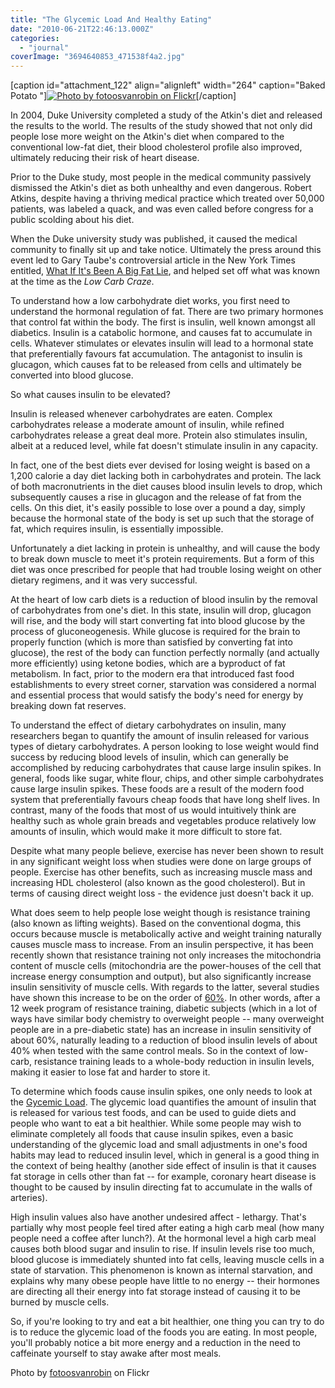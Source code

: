 ```yaml
---
title: "The Glycemic Load And Healthy Eating"
date: "2010-06-21T22:46:13.000Z"
categories: 
  - "journal"
coverImage: "3694640853_471538f4a2.jpg"
---
```


\[caption id="attachment\_122" align="alignleft" width="264" caption="Baked Potato "\][![Photo by fotoosvanrobin on Flickr](images/3694640853_471538f4a2-264x300.jpg "Baked Potato")](http://www.migratorynerd.com/wordpress/wp-content/uploads/2010/06/3694640853_471538f4a2.jpg)\[/caption\]

In 2004, Duke University completed a study of the Atkin's diet and released the results to the world. The results of the study showed that not only did people lose more weight on the Atkin's diet when compared to the conventional low-fat diet, their blood cholesterol profile also improved, ultimately reducing their risk of heart disease.

Prior to the Duke study, most people in the medical community passively dismissed the Atkin's diet as both unhealthy and even dangerous. Robert Atkins, despite having a thriving medical practice which treated over 50,000 patients, was labeled a quack, and was even called before congress for a public scolding about his diet.

When the Duke university study was published, it caused the medical community to finally sit up and take notice. Ultimately the press around this event led to Gary Taube's controversial article in the New York Times entitled, [What If It's Been A Big Fat Lie](http://www.nytimes.com/2002/07/07/magazine/what-if-it-s-all-been-a-big-fat-lie.html), and helped set off what was known at the time as the _Low Carb Craze_.

To understand how a low carbohydrate diet works, you first need to understand the hormonal regulation of fat. There are two primary hormones that control fat within the body. The first is insulin, well known amongst all diabetics. Insulin is a catabolic hormone, and causes fat to accumulate in cells. Whatever stimulates or elevates insulin will lead to a hormonal state that preferentially favours fat accumulation. The antagonist to insulin is glucagon, which causes fat to be released from cells and ultimately be converted into blood glucose.

So what causes insulin to be elevated?

Insulin is released whenever carbohydrates are eaten. Complex carbohydrates release a moderate amount of insulin, while refined carbohydrates release a great deal more. Protein also stimulates insulin, albeit at a reduced level, while fat doesn't stimulate insulin in any capacity.

In fact, one of the best diets ever devised for losing weight is based on a 1,200 calorie a day diet lacking both in carbohydrates and protein. The lack of both macronutrients in the diet causes blood insulin levels to drop, which subsequently causes a rise in glucagon and the release of fat from the cells. On this diet, it's easily possible to lose over a pound a day, simply because the hormonal state of the body is set up such that the storage of fat, which requires insulin, is essentially impossible.

Unfortunately a diet lacking in protein is unhealthy, and will cause the body to break down muscle to meet it's protein requirements. But a form of this diet was once prescribed for people that had trouble losing weight on other dietary regimens, and it was very successful.

At the heart of low carb diets is a reduction of blood insulin by the removal of carbohydrates from one's diet. In this state, insulin will drop, glucagon will rise, and the body will start converting fat into blood glucose by the process of gluconeogenesis. While glucose is required for the brain to properly function (which is more than satisfied by converting fat into glucose), the rest of the body can function perfectly normally (and actually more efficiently) using ketone bodies, which are a byproduct of fat metabolism. In fact, prior to the modern era that introduced fast food establishments to every street corner, starvation was considered a normal and essential process that would satisfy the body's need for energy by breaking down fat reserves.

To understand the effect of dietary carbohydrates on insulin, many researchers began to quantify the amount of insulin released for various types of dietary carbohydrates. A person looking to lose weight would find success by reducing blood levels of insulin, which can generally be accomplished by reducing carbohydrates that cause large insulin spikes. In general, foods like sugar, white flour, chips, and other simple carbohydrates cause large insulin spikes. These foods are a result of the modern food system that preferentially favours cheap foods that have long shelf lives. In contrast, many of the foods that most of us would intuitively think are healthy such as whole grain breads and vegetables produce relatively low amounts of insulin, which would make it more difficult to store fat.

Despite what many people believe, exercise has never been shown to result in any significant weight loss when studies were done on large groups of people. Exercise has other benefits, such as increasing muscle mass and increasing HDL cholesterol (also known as the good cholesterol). But in terms of causing direct weight loss - the evidence just doesn't back it up.

What does seem to help people lose weight though is resistance training (also known as lifting weights). Based on the conventional dogma, this occurs because muscle is metabolically active and weight training naturally causes muscle mass to increase. From an insulin perspective, it has been recently shown that resistance training not only increases the mitochondria content of muscle cells (mitochondria are the power-houses of the cell that increase energy consumption and output), but also significantly increase insulin sensitivity of muscle cells. With regards to the latter, several studies have shown this increase to be on the order of [60%](http://www.ncbi.nlm.nih.gov/pubmed/20028948). In other words, after a 12 week program of resistance training, diabetic subjects (which in a lot of ways have similar body chemistry to overweight people -- many overweight people are in a pre-diabetic state) has an increase in insulin sensitivity of about 60%, naturally leading to a reduction of blood insulin levels of about 40% when tested with the same control meals. So in the context of low-carb, resistance training leads to a whole-body reduction in insulin levels, making it easier to lose fat and harder to store it.

To determine which foods cause insulin spikes, one only needs to look at the [Gycemic Load](http://www.mendosa.com/gilists.htm). The glycemic load quantifies the amount of insulin that is released for various test foods, and can be used to guide diets and people who want to eat a bit healthier. While some people may wish to eliminate completely all foods that cause insulin spikes, even a basic understanding of the glycemic load and small adjustments in one's food habits may lead to reduced insulin level, which in general is a good thing in the context of being healthy (another side effect of insulin is that it causes fat storage in cells other than fat -- for example, coronary heart disease is thought to be caused by insulin directing fat to accumulate in the walls of arteries).

High insulin values also have another undesired affect - lethargy. That's partially why most people feel tired after eating a high carb meal (how many people need a coffee after lunch?). At the hormonal level a high carb meal causes both blood sugar and insulin to rise. If insulin levels rise too much, blood glucose is immediately shunted into fat cells, leaving muscle cells in a state of starvation. This phenomenon is known as internal starvation, and explains why many obese people have little to no energy -- their hormones are directing all their energy into fat storage instead of causing it to be burned by muscle cells.

So, if you're looking to try and eat a bit healthier, one thing you can try to do is to reduce the glycemic load of the foods you are eating. In most people, you'll probably notice a bit more energy and a reduction in the need to caffeinate yourself to stay awake after most meals.

Photo by [fotoosvanrobin](http://www.flickr.com/photos/fotoosvanrobin/3694640853/) on Flickr
